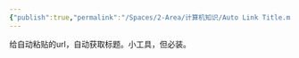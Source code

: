 ```yaml
---
{"publish":true,"permalink":"/Spaces/2-Area/计算机知识/Auto Link Title.md","aliases":"obsidian-auto-link-title","title":"Auto Link Title","created":"2024-05-11","modified":"2025-07-10","tags":["obsidian插件"],"cssclasses":""}
---
```



给自动粘贴的url，自动获取标题。小工具，但必装。
